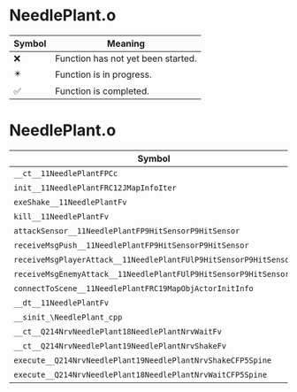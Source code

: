 # NeedlePlant.o
| Symbol | Meaning 
| ------------- | ------------- 
| :x: | Function has not yet been started. 
| :eight_pointed_black_star: | Function is in progress. 
| :white_check_mark: | Function is completed. 


# NeedlePlant.o
| Symbol | Decompiled? |
| ------------- | ------------- |
| `__ct__11NeedlePlantFPCc` | :x: |
| `init__11NeedlePlantFRC12JMapInfoIter` | :x: |
| `exeShake__11NeedlePlantFv` | :x: |
| `kill__11NeedlePlantFv` | :x: |
| `attackSensor__11NeedlePlantFP9HitSensorP9HitSensor` | :x: |
| `receiveMsgPush__11NeedlePlantFP9HitSensorP9HitSensor` | :x: |
| `receiveMsgPlayerAttack__11NeedlePlantFUlP9HitSensorP9HitSensor` | :x: |
| `receiveMsgEnemyAttack__11NeedlePlantFUlP9HitSensorP9HitSensor` | :x: |
| `connectToScene__11NeedlePlantFRC19MapObjActorInitInfo` | :x: |
| `__dt__11NeedlePlantFv` | :x: |
| `__sinit_\NeedlePlant_cpp` | :x: |
| `__ct__Q214NrvNeedlePlant18NeedlePlantNrvWaitFv` | :x: |
| `__ct__Q214NrvNeedlePlant19NeedlePlantNrvShakeFv` | :x: |
| `execute__Q214NrvNeedlePlant19NeedlePlantNrvShakeCFP5Spine` | :x: |
| `execute__Q214NrvNeedlePlant18NeedlePlantNrvWaitCFP5Spine` | :x: |
